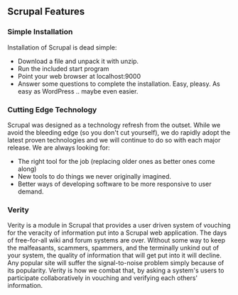 <!--~~~~~~~~~~~~~~~~~~~~~~~~~~~~~~~~~~~~~~~~~~~~~~~~~~~~~~~~~~~~~~~~~~~~~~~~~~~~~~~~~~~~~~~~~~~~~~~~~~~~~~~~~~~~~~~~~~~
  ~ Copyright © 2014 Reactific Software LLC                                                                           ~
  ~                                                                                                                   ~
  ~ This file is part of Scrupal, an Opinionated Web Application Framework.                                           ~
  ~                                                                                                                   ~
  ~ Scrupal is free software: you can redistribute it and/or modify it under the terms                                ~
  ~ of the GNU General Public License as published by the Free Software Foundation,                                   ~
  ~ either version 3 of the License, or (at your option) any later version.                                           ~
  ~                                                                                                                   ~
  ~ Scrupal is distributed in the hope that it will be useful, but WITHOUT ANY WARRANTY;                              ~
  ~ without even the implied warranty of MERCHANTABILITY or FITNESS FOR A PARTICULAR PURPOSE.                         ~
  ~ See the GNU General Public License for more details.                                                              ~
  ~                                                                                                                   ~
  ~ You should have received a copy of the GNU General Public License along with Scrupal.                             ~
  ~ If not, see either: http://www.gnu.org/licenses or http://opensource.org/licenses/GPL-3.0.                        ~
  ~~~~~~~~~~~~~~~~~~~~~~~~~~~~~~~~~~~~~~~~~~~~~~~~~~~~~~~~~~~~~~~~~~~~~~~~~~~~~~~~~~~~~~~~~~~~~~~~~~~~~~~~~~~~~~~~~~~-->

## Scrupal Features

### Simple Installation
Installation of Scrupal is dead simple:
* Download a file and unpack it with unzip.
* Run the included start program
* Point your web browser at localhost:9000
* Answer some questions to complete the installation.
Easy, pleasy. As easy as WordPress .. maybe even easier.

### Cutting Edge Technology
Scrupal was designed as a technology refresh from the outset. While we avoid the bleeding edge (so you don't cut
yourself), we do rapidly adopt the latest proven technologies and we will continue to do so with each major release.
We are always looking for:
* The right tool for the job (replacing older ones as better ones come along)
* New tools to do things we never originally imagined.
* Better ways of developing software to be more responsive to user demand.

### Verity
Verity is a module in Scrupal that provides a user driven system of vouching for the veracity of information put into
a Scrupal web application. The days of free-for-all wiki and forum systems are over. Without some way to keep the
malfeasants, scammers, spammers, and the terminally unkind out of your system, the quality of information that will
get put into it will decline. Any popular site will suffer the signal-to-noise problem simply because of its
popularity. Verity is how we combat that, by asking a system's users to participate collaboratively in vouching and
verifying each others' information.

